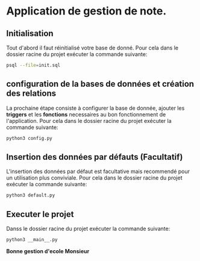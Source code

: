 # Application de gestion de note.

## Initialisation
Tout d'abord il faut réinitialisé votre base de donné. 
Pour cela dans le dossier racine du projet exécuter la commande suivante:
```bash
psql --file=init.sql
```

## configuration de la bases de données et création des relations
La prochaine étape consiste à configurer la base de donnée, ajouter les **triggers** et les **fonctions** necessaires au bon fonctionnement de l'application.
Pour cela dans le dossier racine du projet exécuter la commande suivante:
```bash
python3 config.py
```
## Insertion des données par défauts (Facultatif)
L'insertion des données par défaut est facultative mais recommendé pour un utilisation plus conviviale.
Pour cela dans le dossier racine du projet exécuter la commande suivante:
```bash
python3 default.py
```

## Executer le projet
Danss le dossier racine du projet exécuter la commande suivante:
```bash
python3 __main__.py
```

**Bonne gestion d'ecole Monsieur**